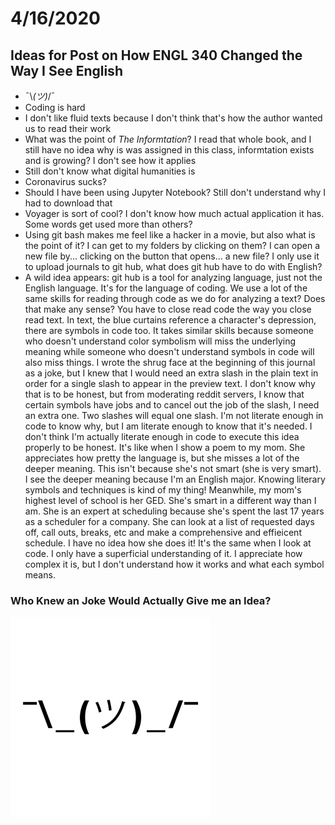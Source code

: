 # 4/16/2020

## Ideas for Post on How ENGL 340 Changed the Way I See English 
-  ¯\\_(ツ)_/¯
- Coding is hard
- I don't like fluid texts because I don't think that's how the author wanted us to read their work
- What was the point of *The Informtation*? I read that whole book, and I still have no idea why is was assigned in this class, informtation exists and is growing? I don't see how it applies
- Still don't know what digital humanities is
- Coronavirus sucks? 
- Should I have been using Jupyter Notebook? Still don't understand why I had to download that 
- Voyager is sort of cool? I don't know how much actual application it has. Some words get used more than others? 
- Using git bash makes me feel like a hacker in a movie, but also what is the point of it? I can get to my folders by clicking on them? I can open a new file by... clicking on the button that opens... a new file? I only use it to upload journals to git hub, what does git hub have to do with English?
- A wild idea appears: git hub is a tool for analyzing language, just not the English language. It's for the language of coding. We use a lot of the same skills for reading through code as we do for analyzing a text? Does that make any sense? You have to close read code the way you close read text. In text, the blue curtains reference a character's depression, there are symbols in code too. It takes similar skills because someone who doesn't understand color symbolism will miss the underlying meaning while someone who doesn't understand symbols in code will also miss things. I wrote the shrug face at the beginning of this journal as a joke, but I knew that I would need an extra slash in the plain text in order for a single slash to appear in the preview text. I don't know why that is to be honest, but from moderating reddit servers, I know that certain symbols have jobs and to cancel out the job of the slash, I need an extra one. Two slashes will equal one slash. I'm not literate enough in code to know why, but I am literate enough to know that it's needed. I don't think I'm actually literate enough in code to execute this idea properly to be honest. It's like when I show a poem to my mom. She appreciates how pretty the language is, but she misses a lot of the deeper meaning. This isn't because she's not smart (she is very smart). I see the deeper meaning because I'm an English major. Knowing literary symbols and techniques is kind of my thing! Meanwhile, my mom's highest level of school is her GED. She's smart in a different way than I am. She is an expert at scheduling because she's spent the last 17 years as a scheduler for a company. She can look at a list of requested days off, call outs, breaks, etc and make a comprehensive and effieicent schedule. I have no idea how she does it! It's the same when I look at code. I only have a superficial understanding of it. I appreciate how complex it is, but I don't understand how it works and what each symbol means. 


### Who Knew an Joke Would Actually Give me an Idea?

![](Images/Shrug.png)